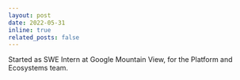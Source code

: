 ```yaml
---
layout: post
date: 2022-05-31
inline: true
related_posts: false
---
```


Started as SWE Intern at Google Mountain View, for the Platform and Ecosystems team. 